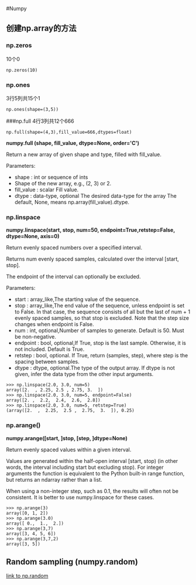 #Numpy

## 创建np.array的方法

### np.zeros
10个0

```
np.zeros(10)
```

### np.ones
3行5列共15个1

```
np.ones(shape=(3,5))
```

###np.full
4行3列共12个666

```
np.full(shape=(4,3),fill_value=666,dtypes=float)
```

**numpy.full (shape, fill_value, dtype=None, order='C')**

Return a new array of given shape and type, filled with fill_value.

Parameters:	

- shape : int or sequence of ints
- Shape of the new array, e.g., (2, 3) or 2.
- fill_value : scalar Fill value.
- dtype : data-type, optional The desired data-type for the array The default, None, means np.array(fill_value).dtype.

### np.linspace
**numpy.linspace(start, stop, num=50, endpoint=True,retstep=False, dtype=None, axis=0)**

Return evenly spaced numbers over a specified interval.

Returns num evenly spaced samples, calculated over the interval [start, stop].

The endpoint of the interval can optionally be excluded.

Parameters:

- start : array_like,The starting value of the sequence.
- stop : array_like,The end value of the sequence, unless endpoint is set to False. In that case, the sequence consists of all but the last of num + 1 evenly spaced samples, so that stop is excluded. Note that the step size changes when endpoint is False.
- num : int, optional,Number of samples to generate. Default is 50. Must be non-negative.
- endpoint : bool, optional,If True, stop is the last sample. Otherwise, it is not included. Default is True.
- retstep : bool, optional. If True, return (samples, step), where step is the spacing between samples.
- dtype : dtype, optional.The type of the output array. If dtype is not given, infer the data type from the other input arguments.

```
>>> np.linspace(2.0, 3.0, num=5)
array([2.  , 2.25, 2.5 , 2.75, 3.  ])
>>> np.linspace(2.0, 3.0, num=5, endpoint=False)
array([2. ,  2.2,  2.4,  2.6,  2.8])
>>> np.linspace(2.0, 3.0, num=5, retstep=True)
(array([2.  ,  2.25,  2.5 ,  2.75,  3.  ]), 0.25)
```

### np.arange()
**numpy.arange([start, ]stop, [step, ]dtype=None)**

Return evenly spaced values within a given interval.

Values are generated within the half-open interval [start, stop) (in other words, the interval including start but excluding stop). For integer arguments the function is equivalent to the Python built-in range function, but returns an ndarray rather than a list.

When using a non-integer step, such as 0.1, the results will often not be consistent. It is better to use numpy.linspace for these cases.

```
>>> np.arange(3)
array([0, 1, 2])
>>> np.arange(3.0)
array([ 0.,  1.,  2.])
>>> np.arange(3,7)
array([3, 4, 5, 6])
>>> np.arange(3,7,2)
array([3, 5])
```

## Random sampling (numpy.random)

[link to np.random](https://www.numpy.org/devdocs/reference/routines.random.html?highlight=random#module-numpy.random)
